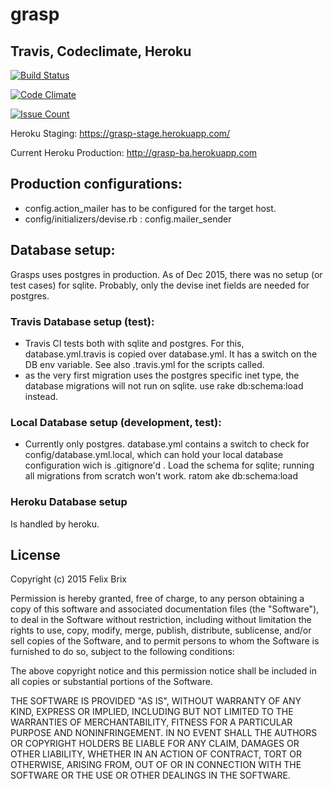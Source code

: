 # grasp #

## Travis, Codeclimate, Heroku
[![Build Status](https://travis-ci.org/bama-projects/grasp.svg?branch=master)](https://travis-ci.org/bama-projects/grasp)

[![Code Climate](https://codeclimate.com/github/bama-projects/grasp/badges/gpa.svg)](https://codeclimate.com/github/bama-projects/grasp)

[![Issue Count](https://codeclimate.com/github/bama-projects/grasp/badges/issue_count.svg)](https://codeclimate.com/github/bama-projects/grasp)

Heroku Staging: https://grasp-stage.herokuapp.com/

Current Heroku Production: http://grasp-ba.herokuapp.com

## Production configurations:
   - config.action_mailer has to be configured for the target host.
   - config/initializers/devise.rb : config.mailer_sender

## Database setup:
Grasps uses postgres in production.
As of Dec 2015, there was no setup (or test cases) for sqlite. Probably, only
the devise inet fields are needed for postgres. 

### Travis Database setup (test):
- Travis CI tests both with sqlite and postgres. For this, database.yml.travis is copied over database.yml. It has a switch on the DB env variable. See also .travis.yml for the scripts called.
- as the very first migration uses the postgres specific inet type, the database migrations will not run on sqlite. use
    rake db:schema:load
instead.

### Local Database setup (development, test):
- Currently only postgres. database.yml contains a switch to check for
config/database.yml.local, which can hold your local database configuration
wich is .gitignore'd .
Load the schema for sqlite; running all migrations from scratch won't work.
    ratom ake db:schema:load

### Heroku Database setup
Is handled by heroku.

## License
Copyright (c) 2015 Felix Brix

Permission is hereby granted, free of charge, to any person obtaining a copy
of this software and associated documentation files (the "Software"), to deal
in the Software without restriction, including without limitation the rights
to use, copy, modify, merge, publish, distribute, sublicense, and/or sell
copies of the Software, and to permit persons to whom the Software is
furnished to do so, subject to the following conditions:

The above copyright notice and this permission notice shall be included in
all copies or substantial portions of the Software.

THE SOFTWARE IS PROVIDED "AS IS", WITHOUT WARRANTY OF ANY KIND, EXPRESS OR
IMPLIED, INCLUDING BUT NOT LIMITED TO THE WARRANTIES OF MERCHANTABILITY,
FITNESS FOR A PARTICULAR PURPOSE AND NONINFRINGEMENT.  IN NO EVENT SHALL THE
AUTHORS OR COPYRIGHT HOLDERS BE LIABLE FOR ANY CLAIM, DAMAGES OR OTHER
LIABILITY, WHETHER IN AN ACTION OF CONTRACT, TORT OR OTHERWISE, ARISING FROM,
OUT OF OR IN CONNECTION WITH THE SOFTWARE OR THE USE OR OTHER DEALINGS IN
THE SOFTWARE.
